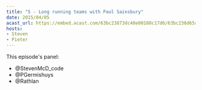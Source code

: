 ```yaml
---
title: "5 - Long running teams with Paul Sainsbury"
date: 2015/04/05
acast_url: https://embed.acast.com/63bc23873dc40e00108c17d6/63bc238d65ae3d001128d7ec
hosts:
- Steven
- Pieter
---
```


This episode's panel:

* @StevenMcD_code 
* @PGermishuys 
* @Rathlan
